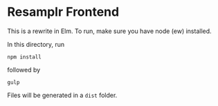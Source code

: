 # Resamplr Frontend

This is a rewrite in Elm.  To run, make sure you have
node (ew) installed.

In this directory, run 

```
npm install
```

followed by

```
gulp
```

Files will be generated in a `dist` folder.